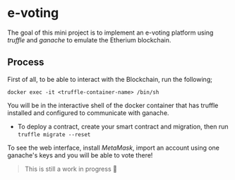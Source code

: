 # e-voting

The goal of this mini project is to implement an e-voting platform using _truffle_ and _ganache_ to emulate the Etherium blockchain.

## Process

First of all, to be able to interact with the Blockchain, run the following;

``` shell
docker exec -it <truffle-container-name> /bin/sh
```

You will be in the interactive shell of the docker container that has truffle installed and configured to communicate with ganache.

- To deploy a contract, create your smart contract and migration, then run `truffle migrate --reset`

To see the web interface, install _MetaMask_, import an account using one ganache's keys and you will be able to vote there!

> This is still a work in progress 🙏
